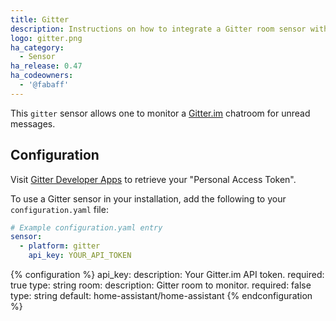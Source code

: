```yaml
---
title: Gitter
description: Instructions on how to integrate a Gitter room sensor with Home Assistant
logo: gitter.png
ha_category:
  - Sensor
ha_release: 0.47
ha_codeowners:
  - '@fabaff'
---
```


This `gitter` sensor allows one to monitor a [Gitter.im](https://gitter.im) chatroom for unread messages.

## Configuration

Visit [Gitter Developer Apps](https://developer.gitter.im/apps) to retrieve your "Personal Access Token".

To use a Gitter sensor in your installation, add the following to your `configuration.yaml` file:

```yaml
# Example configuration.yaml entry
sensor:
  - platform: gitter
    api_key: YOUR_API_TOKEN
```

{% configuration %}
api_key:
  description: Your Gitter.im API token.
  required: true
  type: string
room:
  description: Gitter room to monitor.
  required: false
  type: string
  default: home-assistant/home-assistant
{% endconfiguration %}
